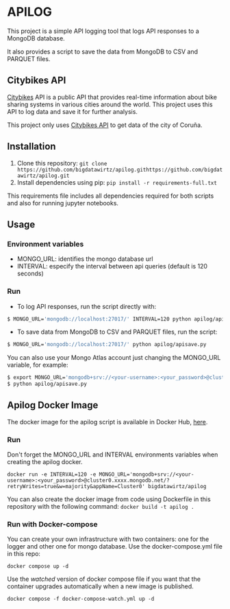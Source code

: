 # APILOG

This project is a simple API logging tool that logs API responses to a MongoDB database.

It also provides a script to save the data from MongoDB to CSV and PARQUET files.

## Citybikes API
[Citybikes](https://citybik.es/) API is a public API that provides real-time information about bike sharing systems in various cities around the world. This project uses this API to log data and save it for further analysis.

This project only uses [Citybikes API](https://api.citybik.es/v2/) to get data of the city of Coruña.

## Installation
1. Clone this repository: `git clone https://github.com/bigdatawirtz/apilog.githttps://github.com/bigdatawirtz/apilog.git`
2. Install dependencies using pip: `pip install -r requirements-full.txt`

This requirements file includes all dependencies required for both scripts and also for running jupyter notebooks.

## Usage

### Environment variables
- MONGO_URL: identifies the mongo database url
- INTERVAL: especify the interval between api queries (default is 120 seconds)

### Run

- To log API responses, run the script directly with:   
```bash 
$ MONGO_URL='mongodb://localhost:27017/' INTERVAL=120 python apilog/apilog.py
```
- To save data from MongoDB to CSV and PARQUET files, run the script:
```bash 
$ MONGO_URL='mongodb://localhost:27017/' python apilog/apisave.py
```
You can also use your Mongo Atlas account just changing the MONGO_URL variable, for example:

```bash 
$ export MONGO_URL='mongodb+srv://<your-username>:<your_password>@cluster0.xxxx.mongodb.net/?retryWrites=true&w=majority&appName=Cluster0'
$ python apilog/apisave.py
```

## Apilog Docker Image

The docker image for the apilog script is available in Docker Hub, [here](https://hub.docker.com/u/bigdatawirtz). 

### Run

Don't forget the MONGO_URL and INTERVAL environments variables when creating the apilog docker.

`docker run -e INTERVAL=120 -e MONGO_URL='mongodb+srv://<your-username>:<your_password>@cluster0.xxxx.mongodb.net/?retryWrites=true&w=majority&appName=Cluster0' bigdatawirtz/apilog `

You can also create the docker image from code using Dockerfile in this repository with the following command:
`docker build -t apilog . `


### Run with Docker-compose

You can create your own infrastructure with two containers: one for the logger and other one for mongo database. Use the docker-compose.yml file in this repo:

`docker compose up -d`

Use the *watched* version of docker compose file if you want that the container upgrades automatically when a new image is published.

`docker compose -f docker-compose-watch.yml up -d`